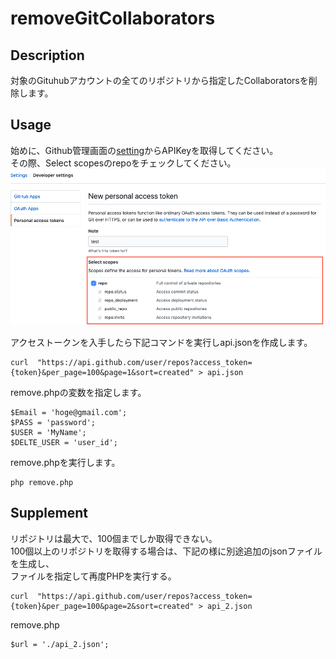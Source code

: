 # removeGitCollaborators

## Description

対象のGituhubアカウントの全てのリポジトリから指定したCollaboratorsを削除します。  

## Usage

始めに、Github管理画面の[setting](https://github.com/settings/tokens)からAPIKeyを取得してください。  
その際、Select scopesのrepoをチェックしてください。  
<img src="./img/img.png" style="width: 650px">  

アクセストークンを入手したら下記コマンドを実行しapi.jsonを作成します。  
```
curl  "https://api.github.com/user/repos?access_token={token}&per_page=100&page=1&sort=created" > api.json
```

remove.phpの変数を指定します。  
```
$Email = 'hoge@gmail.com';
$PASS = 'password';
$USER = 'MyName';
$DELTE_USER = 'user_id';
```

remove.phpを実行します。  
```
php remove.php
```


## Supplement
リポジトリは最大で、100個までしか取得できない。  
100個以上のリポジトリを取得する場合は、下記の様に別途追加のjsonファイルを生成し、  
ファイルを指定して再度PHPを実行する。  
```
curl  "https://api.github.com/user/repos?access_token={token}&per_page=100&page=2&sort=created" > api_2.json
```

remove.php
```
$url = './api_2.json';
```
